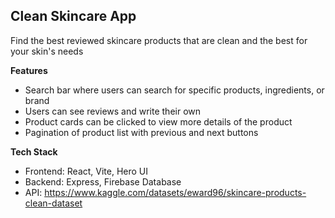 ## Clean Skincare App

Find the best reviewed skincare products that are clean and the best for your skin's needs 

__Features__
- Search bar where users can search for specific products, ingredients, or brand
- Users can see reviews and write their own 
- Product cards can be clicked to view more details of the product
- Pagination of product list with previous and next buttons

__Tech Stack__
- Frontend: React, Vite, Hero UI
- Backend: Express, Firebase Database
- API: https://www.kaggle.com/datasets/eward96/skincare-products-clean-dataset
